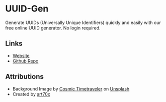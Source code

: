 # UUID-Gen

Generate UUIDs (Universally Unique Identifiers) quickly and easily with our free online UUID generator. No login required.

## Links

- [Website](https://art70x.github.io/uuid-gen/)
- [Github Repo](https://github.com/art70x/uuid-gen)

## Attributions

- Background Image by [Cosmic Timetraveler](https://unsplash.com/@cosmictimetraveler?utm_content=creditCopyText&utm_medium=referral&utm_source=unsplash) on [Unsplash](https://unsplash.com/photos/aurora-phenomenon-LhDWW8PhPoE?utm_content=creditCopyText&utm_medium=referral&utm_source=unsplash)
- Created by [art70x](https://github.com/art70x)
